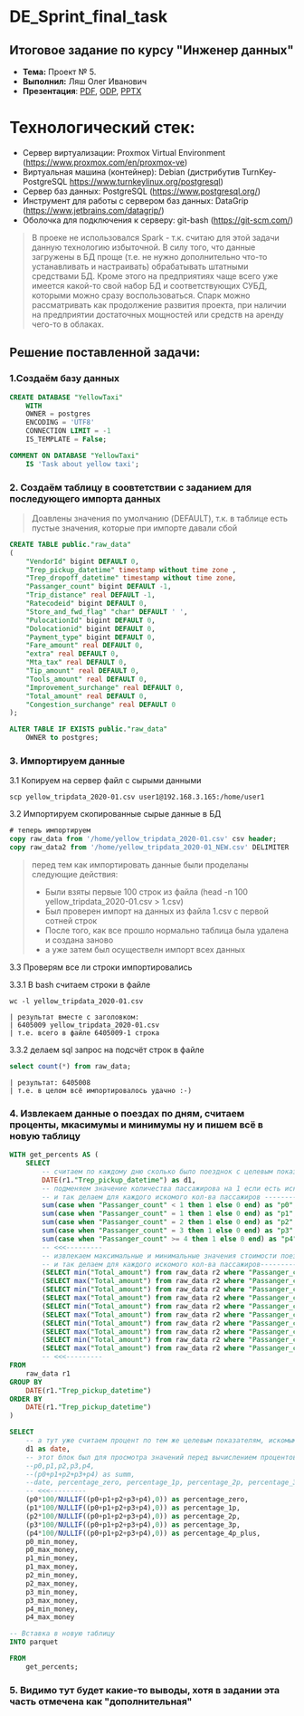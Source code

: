 # DE_Sprint_final_task

## Итоговое задание по курсу "Инженер данных"

- **Тема:** Проект № 5.
- **Выполнил:** Ляш Олег Иванович
- **Презентация**: [PDF](Презентация.pdf), [ODP](Презентация.odp), [PPTX](Презентация.pptx)

# Технологический стек:

- Сервер виртуализации: Proxmox Virtual Environment (https://www.proxmox.com/en/proxmox-ve)
- Виртуальная машина (контейнер): Debian (дистрибутив TurnKey-PostgreSQL https://www.turnkeylinux.org/postgresql)
- Сервер баз данных: PostgreSQL (https://www.postgresql.org/)
- Инструмент для работы с сервером баз данных: DataGrip (https://www.jetbrains.com/datagrip/)
- Оболочка для подключения к серверу: git-bash (https://git-scm.com/)

> В проеке не использовался Spark - т.к. считаю для этой задачи данную технологию избыточной. В силу того, что данные загружены в БД проще (т.е. не нужно дополнительно что-то устанавливать и настраивать) обрабатывать штатными средствами БД. Кроме этого на предприятиях чаще всего уже имеется какой-то свой набор БД и соответствующих СУБД, которыми можно сразу воспользоваться.
> Спарк можно рассматривать как продолжение развития проекта, при наличии на предприятии достаточных мощностей или средств на аренду чего-то в облаках.

## Решение поставленной задачи:

### 1.Создаём базу данных

```sql
CREATE DATABASE "YellowTaxi"
    WITH
    OWNER = postgres
    ENCODING = 'UTF8'
    CONNECTION LIMIT = -1
    IS_TEMPLATE = False;

COMMENT ON DATABASE "YellowTaxi"
    IS 'Task about yellow taxi';
```

### 2. Создаём таблицу в соовтетствии с заданием для последующего импорта данных

> Доавлены значения по умолчанию (DEFAULT), т.к. в таблице есть пустые значения, которые при импорте давали сбой

```sql
CREATE TABLE public."raw_data"
(
    "VendorId" bigint DEFAULT 0,
    "Trep_pickup_datetime" timestamp without time zone ,
    "Trep_dropoff_datetime" timestamp without time zone,
    "Passanger_count" bigint DEFAULT -1,
    "Trip_distance" real DEFAULT -1,
    "Ratecodeid" bigint DEFAULT 0,
    "Store_and_fwd_flag" "char" DEFAULT ' ',
    "PulocationId" bigint DEFAULT 0,
    "Dolocationid" bigint DEFAULT 0,
    "Payment_type" bigint DEFAULT 0,
    "Fare_amount" real DEFAULT 0,
    "extra" real DEFAULT 0,
    "Mta_tax" real DEFAULT 0,
    "Tip_amount" real DEFAULT 0,
    "Tools_amount" real DEFAULT 0,
    "Improvement_surchange" real DEFAULT 0,
    "Total_amount" real DEFAULT 0,
    "Congestion_surchange" real DEFAULT 0
);

ALTER TABLE IF EXISTS public."raw_data"
    OWNER to postgres;
```

### 3. Импортируем данные

3.1 Копируем на сервер файл с сырыми данными

```shell
scp yellow_tripdata_2020-01.csv user1@192.168.3.165:/home/user1
```

3.2 Импортируем скопированные сырые данные в БД
```sql
# теперь импортируем
copy raw_data from '/home/yellow_tripdata_2020-01.csv' csv header;
copy raw_data2 from '/home/yellow_tripdata_2020-01_NEW.csv' DELIMITER ',' csv header;
```

> перед тем как импортировать данные были проделаны следующие действия:
>
> - Были взяты первые 100 строк из файла (head -n 100 yellow_tripdata_2020-01.csv > 1.csv)
> - Был проверен импорт на данных из файла 1.csv  с первой сотней строк
> - После того, как все прошло нормально таблица была удалена и создана заново
> - а уже затем был осуществелн импорт всех данных

3.3 Проверям все ли строки импортировались

3.3.1 В bash считаем строки в файле

```shell
wc -l yellow_tripdata_2020-01.csv
```
    | результат вместе с заголовком:
    | 6405009 yellow_tripdata_2020-01.csv
    | т.е. всего в файле 6405009-1 строка

3.3.2 делаем sql запрос на подсчёт строк в файле

```sql
select count(*) from raw_data;
```

    | результат: 6405008
    | т.е. в целом всё импортировалось удачно :-)
 
### 4. Извлекаем данные о поездах по дням, считаем проценты, мкасимумы и минимумы ну и пишем всё в новую таблицу

```sql
WITH get_percents AS (
    SELECT
        -- считаем по каждому дню сколько было поезднок с целевым показателем кол-ва пассажирова (0,1,2,3,4 и более)
        DATE(r1."Trep_pickup_datetime") as d1,
        -- подменяем значение количества пассажирова на 1 если есть искомое кол-во или 0 если его нету и потом суммируем
        -- и так делаем для каждого искомого кол-ва пассажиров --------->>>
        sum(case when "Passanger_count" < 1 then 1 else 0 end) as "p0",        
        sum(case when "Passanger_count" = 1 then 1 else 0 end) as "p1",
        sum(case when "Passanger_count" = 2 then 1 else 0 end) as "p2",
        sum(case when "Passanger_count" = 3 then 1 else 0 end) as "p3",
        sum(case when "Passanger_count" >= 4 then 1 else 0 end) as "p4",
        -- <<<---------
        -- извлекаем максимальные и минимальные значения стоимости поездки
        -- и так делаем для каждого искомого кол-ва пассажиров--------->>>
        (SELECT min("Total_amount") from raw_data r2 where "Passanger_count"<1) as p0_min_money,
        (SELECT max("Total_amount") from raw_data r2 where "Passanger_count"<1) as p0_max_money,
        (SELECT min("Total_amount") from raw_data r2 where "Passanger_count"=1) as p1_min_money,
        (SELECT max("Total_amount") from raw_data r2 where "Passanger_count"=1) as p1_max_money,
        (SELECT min("Total_amount") from raw_data r2 where "Passanger_count"=2) as p2_min_money,
        (SELECT max("Total_amount") from raw_data r2 where "Passanger_count"=2) as p2_max_money,
        (SELECT min("Total_amount") from raw_data r2 where "Passanger_count"=3) as p3_min_money,
        (SELECT max("Total_amount") from raw_data r2 where "Passanger_count"=3) as p3_max_money,
        (SELECT min("Total_amount") from raw_data r2 where "Passanger_count">3) as p4_min_money,
        (SELECT max("Total_amount") from raw_data r2 where "Passanger_count">3) as p4_max_money
        -- <<<---------
FROM
    raw_data r1
GROUP BY
    DATE(r1."Trep_pickup_datetime")
ORDER BY
    DATE(r1."Trep_pickup_datetime")
)

SELECT
    -- а тут уже считаем процент по тем же целевым показателям, искомым значениям кол-ва пассажиров
    d1 as date,
    -- этот блок был для просмотра значений перед вычислением процентов  --------->>>
    --p0,p1,p2,p3,p4,
    --(p0+p1+p2+p3+p4) as summ,
    --date, percentage_zero, percentage_1p, percentage_2p, percentage_3p, percentage_4p_plus
    -- <<<---------
    (p0*100/NULLIF((p0+p1+p2+p3+p4),0)) as percentage_zero,
    (p1*100/NULLIF((p0+p1+p2+p3+p4),0)) as percentage_1p,
    (p2*100/NULLIF((p0+p1+p2+p3+p4),0)) as percentage_2p,
    (p3*100/NULLIF((p0+p1+p2+p3+p4),0)) as percentage_3p,
    (p4*100/NULLIF((p0+p1+p2+p3+p4),0)) as percentage_4p_plus,
    p0_min_money,
    p0_max_money,
    p1_min_money,
    p1_max_money,
    p2_min_money,
    p2_max_money,
    p3_min_money,
    p3_max_money,
    p4_min_money,
    p4_max_money

-- Вставка в новую таблицу
INTO parquet

FROM
    get_percents;
```

### 5. Видимо тут будет какие-то выводы, хотя в задании эта часть отмечена как "дополнительная"
